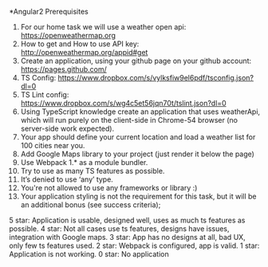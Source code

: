 *Angular2 Prerequisites

1) For our home task we will use a weather open api: https://openweathermap.org
2) How to get and How to use API key: http://openweathermap.org/appid#get
3) Create an application, using your github page on your github account: https://pages.github.com/
4) TS Config: https://www.dropbox.com/s/vylksfiw9el6pdf/tsconfig.json?dl=0
5) TS Lint config: https://www.dropbox.com/s/wg4c5et56jqn70t/tslint.json?dl=0
6) Using TypeScript knowledge create an application that uses weatherApi, which will run purely on the client-side in Chrome-54 browser (no server-side work expected).
7) Your app should define your current location and load a weather list for 100 cities near you.
8) Add Google Maps library to your project (just render it below the page)
9) Use Webpack 1.* as a module bundler.
10) Try to use as many TS features as possible.
11) It’s denied to use ‘any’ type.
12) You're not allowed to use any frameworks or library :)
13) Your application styling is not the requirement for this task, but it will be an additional bonus (see success criteria);



5 star: Application is usable, designed well, uses as much ts features as possible.
4 star: Not all cases use ts features, designs have issues, integration with Google maps.
3 star: App has no designs at all, bad UX, only few ts features used.
2 star: Webpack is configured, app is valid.
1 star: Application is not working.
0 star: No application
